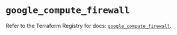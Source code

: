 # `google_compute_firewall`

Refer to the Terraform Registry for docs: [`google_compute_firewall`](https://registry.terraform.io/providers/hashicorp/google/5.29.1/docs/resources/compute_firewall).
